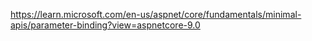 https://learn.microsoft.com/en-us/aspnet/core/fundamentals/minimal-apis/parameter-binding?view=aspnetcore-9.0
